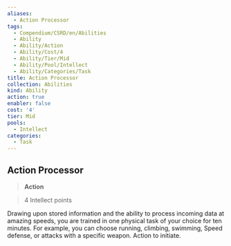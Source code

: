 ```yaml
---
aliases:
  - Action Processor
tags:
  - Compendium/CSRD/en/Abilities
  - Ability
  - Ability/Action
  - Ability/Cost/4
  - Ability/Tier/Mid
  - Ability/Pool/Intellect
  - Ability/Categories/Task
title: Action Processor
collection: Abilities
kind: Ability
action: true
enabler: false
cost: '4'
tier: Mid
pools:
  - Intellect
categories:
  - Task
---
```

## Action Processor    
>**Action**    
>4 Intellect points  
    
Drawing upon stored information and the ability to process incoming data at amazing speeds, you are trained in one physical task of your choice for ten minutes. For example, you can choose running, climbing, swimming, Speed defense, or attacks with a specific weapon. Action to initiate.